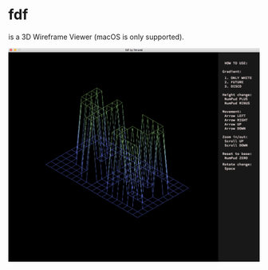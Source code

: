 # fdf
is a 3D Wireframe Viewer (macOS is only supported).

![alt text](https://github.com/abelikov5/fdf/blob/master/includes/ScreenShot.png)
